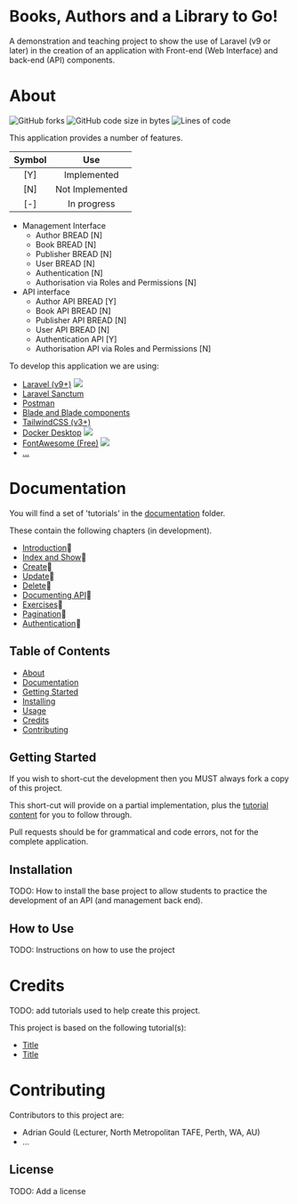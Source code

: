 # Books, Authors and a Library to Go!

A demonstration and teaching project to show the use of Laravel (v9 or
later) in the creation of an application with Front-end (Web Interface)
and back-end (API) components.

# About
![GitHub forks](https://img.shields.io/github/forks/AdyGCode/ICT50120-SaaS-Library?logo=GitHub&color=%23dc2626)
![GitHub code size in bytes](https://img.shields.io/github/languages/code-size/AdyGCode/ICT50120-SaaS-Library?color=%23059669&logo=GitHub)
![Lines of code](https://img.shields.io/tokei/lines/github/AdyGCode/ICT50120-SaaS-Library?color=%23f59e0b)

This application provides a number of features.

|  Symbol  |       Use       |
|:--------:|:---------------:|
|   [Y]    |   Implemented   |
|   [N]    | Not Implemented |
|   [-]    |   In progress   |

- Management Interface
    - Author BREAD [N]
    - Book BREAD [N]
    - Publisher BREAD [N]
    - User BREAD [N]
    - Authentication [N]
    - Authorisation via Roles and Permissions [N]
- API interface
    - Author API BREAD [Y]
    - Book API BREAD [N]
    - Publisher API  BREAD [N]
    - User API BREAD [N]
    - Authentication API  [Y]
    - Authorisation API via Roles and Permissions [N]

To develop this application we are using:
- [Laravel (v9+)](https://laravel.com) ![](./images/laravel.svg)
- [Laravel Sanctum](https://laravel.com/docs/9.x/sanctum)
- [Postman](https://www.postman.com/)
- [Blade and Blade components](https://laravel.com/docs/9.x/blade)
- [TailwindCSS (v3+)](https://tailwindcss.com)
- [Docker Desktop](https://www.docker.com/products/docker-desktop/) ![](./images/docker.svg)
- [FontAwesome (Free)](https://fontawesome.com/) ![](./images/font-awesome-solid.svg)
- [...](#)

# Documentation

You will find a set of 'tutorials' in the [documentation](./_docs) folder.

These contain the following chapters (in development).

- [Introduction](./_docs/ReadMe-10-API-introduction.md)🔗
- [Index and Show](./_docs/ReadMe-11-API-index-show.md)🔗
- [Create](./_docs/ReadMe-12-API-create.md)🔗
- [Update](./_docs/ReadMe-13-API-update.md)🔗
- [Delete](./_docs/ReadMe-14-API-delete.md)🔗
- [Documenting API](./_docs/ReadMe-15-API-documenting.md)🔗
- [Exercises](./_docs/ReadMe-30-API-exercises.md)🔗
- [Pagination](./_docs/ReadMe-16-API-pagination.md)🔗
- [Authentication](./_docs/ReadMe-20-API-authentication.md)🔗

## Table of Contents

- [About](#about)
- [Documentation](#documentation)
- [Getting Started](#getting-started)
- [Installing](#installation)
- [Usage](#how-to-use)
- [Credits](#credits)
- [Contributing](#contributing)


## Getting Started

If you wish to short-cut the development then you MUST always fork a copy of this project.

This short-cut will provide on a partial implementation, plus the [tutorial content](./_docs) for you to follow through.

Pull requests should be for grammatical and code errors, not for the complete application.

## Installation

TODO: How to install the base project to allow students to practice the development of an API (and management back end). 

## How to Use

TODO: Instructions on how to use the project


# Credits

TODO: add tutorials used to help create this project.

This project is based on the following tutorial(s):

- [Title](#)
- [Title](#)

# Contributing

Contributors to this project are:
- Adrian Gould (Lecturer, North Metropolitan TAFE, Perth, WA, AU)
- ...


## License

TODO: Add a license
